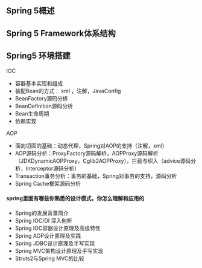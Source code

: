 ## Spring 5概述
## Spring 5 Framework体系结构
## Spring5 环境搭建

IOC
- 容器基本实现和组成
- 装配Bean的方式： xml ，注解，JavaConfig
- BeanFactory源码分析
- BeanDefinition源码分析
- Bean生命周期
- 依赖实现

AOP
- 面向切面的基础：动态代理，Spring对AOP的支持（注解，xml）
- AOP源码分析：ProxyFactory源码解析，AOPProxy源码解析（JDKDynamicAOPProxy，Cglib2AOPProxy），拦截与织入（advice源码分析，Interceptor源码分析）
- Transaction事务分析：事务的基础，Spring对事务的支持，源码分析
- Spring Cache框架源码分析


#### spring里面有哪些你熟悉的设计模式，你怎么理解和应用的

- Spring的发展背景简介
- Spring IOC/DI 深入剖析
- Spring IOC容器设计原理及高级特性
- Spring AOP设计原理及实践
- Spring JDBC设计原理及手写实现
- Spring MVC架构设计原理及手写实现
- Struts2与Spring MVC的比较